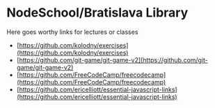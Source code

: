 # NodeSchool/Bratislava Library

Here goes worthy links for lectures or classes

* [https://github.com/kolodny/exercises](https://github.com/kolodny/exercises)
* [https://github.com/git-game/git-game-v2](https://github.com/git-game/git-game-v2)
* [https://github.com/FreeCodeCamp/freecodecamp](https://github.com/FreeCodeCamp/freecodecamp)
* [https://github.com/ericelliott/essential-javascript-links](https://github.com/ericelliott/essential-javascript-links) 

